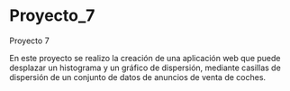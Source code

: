 # Proyecto_7
Proyecto 7

En este proyecto se realizo la creación de una aplicación web que puede desplazar un histograma y un gráfico de dispersión, mediante casillas de dispersión de un conjunto de datos de anuncios de venta de coches.